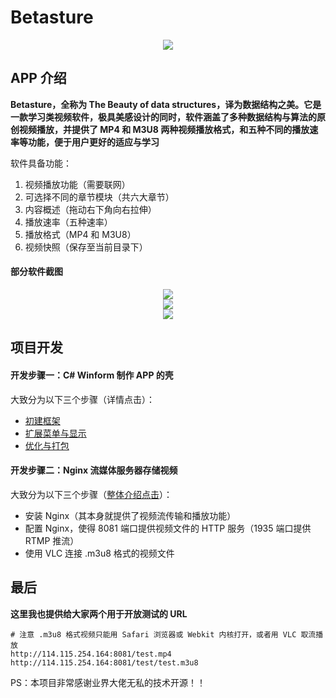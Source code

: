 # Betasture

<div align=center><img src="https://s1.ax1x.com/2022/11/10/zSvcuT.png"></div>

## APP 介绍

**Betasture，全称为 The Beauty of data structures，译为数据结构之美。它是一款学习类视频软件，极具美感设计的同时，软件涵盖了多种数据结构与算法的原创视频播放，并提供了 MP4 和 M3U8 两种视频播放格式，和五种不同的播放速率等功能，便于用户更好的适应与学习**

软件具备功能：

1. 视频播放功能（需要联网）
2. 可选择不同的章节模块（共六大章节）
3. 内容概述（拖动右下角向右拉伸）
4. 播放速率（五种速率）
5. 播放格式（MP4 和 M3U8）
6. 视频快照（保存至当前目录下）

#### 部分软件截图

<div align=center><img src="https://s1.ax1x.com/2022/11/10/zSvgDU.png"></div>

<div align=center><img src="https://s1.ax1x.com/2022/11/10/zSv2bF.png"></div>

<div align=center><img src="https://s1.ax1x.com/2022/11/10/zSvWE4.png"></div>

## 项目开发

#### 开发步骤一：C# Winform 制作 APP 的壳

大致分为以下三个步骤（详情点击）：

- [初建框架](https://github.com/CourserLi/Betasture/blob/V1.0.0/%E5%88%9D%E5%BB%BA%E6%A1%86%E6%9E%B6.md)
- [扩展菜单与显示](https://github.com/CourserLi/Betasture/blob/V1.0.0/%E6%89%A9%E5%B1%95%E8%8F%9C%E5%8D%95%E4%B8%8E%E6%98%BE%E7%A4%BA.md)
- [优化与打包](https://github.com/CourserLi/Betasture/blob/V1.0.0/%E4%BC%98%E5%8C%96%E4%B8%8E%E6%89%93%E5%8C%85.md)

#### 开发步骤二：Nginx 流媒体服务器存储视频

大致分为以下三个步骤（[整体介绍点击](https://github.com/CourserLi/Betasture/blob/V1.0.0/%E6%9C%8D%E5%8A%A1%E5%99%A8.md)）：

- 安装 Nginx（其本身就提供了视频流传输和播放功能）
- 配置 Nginx，使得 8081 端口提供视频文件的 HTTP 服务（1935 端口提供 RTMP 推流）
- 使用 VLC 连接 .m3u8 格式的视频文件

## 最后

**这里我也提供给大家两个用于开放测试的 URL**

```
# 注意 .m3u8 格式视频只能用 Safari 浏览器或 Webkit 内核打开，或者用 VLC 取流播放
http://114.115.254.164:8081/test.mp4
http://114.115.254.164:8081/test/test.m3u8
```

PS：本项目非常感谢业界大佬无私的技术开源！！